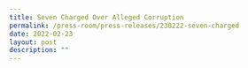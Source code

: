 ```yaml
---
title: Seven Charged Over Alleged Corruption
permalink: /press-room/press-releases/230222-seven-charged
date: 2022-02-23
layout: post
description: ""
---
```

